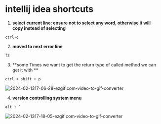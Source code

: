 # intellij idea shortcuts

1. **select current line:  ensure not to select any word, otherwise it will copy instead of selecting**
```
ctrl+c
```

2. **moved to next error line**
```
f2
```

3. **some Times we want to get the return type of called method we can get it with **
```
ctrl + shift + p
```

![2024-02-1317-06-28-ezgif com-video-to-gif-converter](https://github.com/Emindu/dev_short_cut/assets/41495728/b366c3ef-840b-4851-9abe-743e6dcf876a)

4. **version controlling system menu**

```
alt + `
```
![2024-02-1317-18-05-ezgif com-video-to-gif-converter](https://github.com/Emindu/dev_short_cut/assets/41495728/3d9f32d8-be67-4b84-b451-87a551b92dc2)

